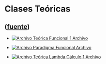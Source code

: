 # Clases Teóricas
([fuente](https://campus.exactas.uba.ar/course/view.php?id=1059&section=5))
---
  * [ ![Archivo](https://campus.exactas.uba.ar/theme/image.php/magazine/core/1462913092/f/pdf) Teórica Funcional 1  Archivo  ](https://campus.exactas.uba.ar/mod/resource/view.php?id=57218)

  * [ ![Archivo](https://campus.exactas.uba.ar/theme/image.php/magazine/core/1462913092/f/pdf) Paradigma Funcional  Archivo  ](https://campus.exactas.uba.ar/mod/resource/view.php?id=57222)

  * [ ![Archivo](https://campus.exactas.uba.ar/theme/image.php/magazine/core/1462913092/f/pdf) Teórica Lambda Cálculo 1  Archivo  ](https://campus.exactas.uba.ar/mod/resource/view.php?id=57369)

